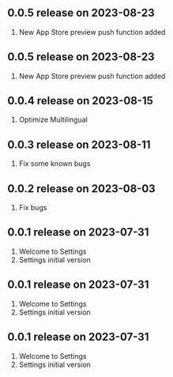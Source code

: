 ## 0.0.5 release on 2023-08-23
1. New App Store preview push function added
## 0.0.5 release on 2023-08-23
1. New App Store preview push function added
## 0.0.4 release on 2023-08-15
1. Optimize Multilingual
## 0.0.3 release on 2023-08-11
1. Fix some known bugs
## 0.0.2 release on 2023-08-03
1. Fix bugs
## 0.0.1 release on 2023-07-31
1. Welcome to Settings
2. Settings initial version
## 0.0.1 release on 2023-07-31
1. Welcome to Settings
2. Settings initial version
## 0.0.1 release on 2023-07-31
1. Welcome to Settings
2. Settings initial version